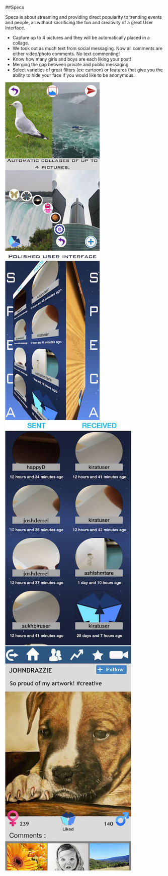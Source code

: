 ##Speca

Speca is about streaming and providing direct popularity to trending events and people, all without sacrificing the fun and creativity of a great User Interface. 
* Capture up to 4 pictures and they will be automatically placed in a collage. 
* We took out as much text from social messaging. Now all comments are either video/photo comments. No text commenting!
* Know how many girls and boys are each liking your post!
* Merging the gap between private and public messaging
* Select varieties of great filters (ex: cartoon) or features that give you the ability to hide your face if you would like to be anonymous. 

![alt text](https://raw.githubusercontent.com/endeavors/Speca/master/img1.jpg)
![alt text](https://raw.githubusercontent.com/endeavors/Speca/master/img2.jpg)
![alt text](https://raw.githubusercontent.com/endeavors/Speca/master/img3.jpg)
![alt text](https://raw.githubusercontent.com/endeavors/Speca/master/img4.jpg)
